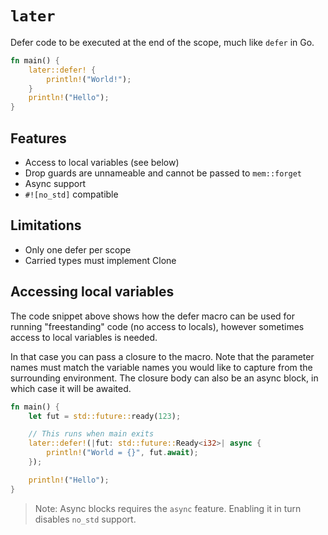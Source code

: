 # `later`
Defer code to be executed at the end of the scope, much like `defer` in Go.

```rs
fn main() {
    later::defer! {
        println!("World!");
    }
    println!("Hello");
}
```

## Features
- Access to local variables (see below)
- Drop guards are unnameable and cannot be passed to `mem::forget`
- Async support
- `#![no_std]` compatible

## Limitations
- Only one defer per scope
- Carried types must implement Clone

## Accessing local variables
The code snippet above shows how the defer macro can be used for running "freestanding" code (no access to locals), however sometimes access to local variables is needed.

In that case you can pass a closure to the macro. Note that the parameter names must match the variable names you would like to capture from the surrounding environment. The closure body can also be an async block, in which case it will be awaited.
```rs
fn main() {
    let fut = std::future::ready(123);

    // This runs when main exits
    later::defer!(|fut: std::future::Ready<i32>| async {
        println!("World = {}", fut.await);
    });

    println!("Hello");
}
```
> Note: Async blocks requires the `async` feature. Enabling it in turn disables `no_std` support.
